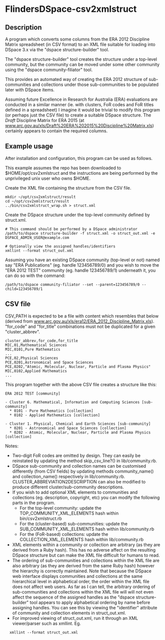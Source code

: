 FlindersDSpace-csv2xmlstruct
============================

Description
-----------

A program which converts some columns from the ERA 2012 Discipline Matrix
spreadsheet (in CSV format) to an XML file suitable for loading into
DSpace 3.x via the "dspace structure-builder" tool.

The "dspace structure-builder" tool creates the structure under a top-level
community, but the community can be moved under some other community using
the "dspace community-filiator" tool.

This provides an automated way of creating the ERA 2012 structure of
sub-communities and collections under those sub-communities to be
populated later with DSpace items.

Assuming future Excellence in Research for Australia (ERA) evaluations
are conducted in a similar manner (ie. with clusters, FoR codes and
FoR titles defined in a spreadsheet) I imagine it would be trivial
to modify this program (or perhaps just the CSV file) to create a
suitable DSpace structure. The *Draft* Discipline Matrix for ERA 2015
(at www.arc.gov.au/xls/Draft%20ERA%202015%20Discipline%20Matrix.xls)
certainly appears to contain the required columns.


Example usage
-------------

After installation and configuration, this program can be used as follows.

This example assumes the repo has been downloaded to $HOME/opt/csv2xmlstruct
and the instructions are being performed by the unprivileged unix user who
owns $HOME.

Create the XML file containing the structure from the CSV file.
```
mkdir ~/opt/csv2xmlstruct/result
cd ~/opt/csv2xmlstruct/result
../bin/csv2xmlstruct_wrap.sh > struct.xml
```

Create the DSpace structure under the top-level community
defined by struct.xml.
```
# This command should be performed by a DSpace administrator
/path/to/dspace structure-builder -f struct.xml -o struct_out.xml -e DSPACE_ADMIN_USER@example.com

# Optionally view the assigned handles/identifiers
xmllint --format struct_out.xml
```

Assuming you have an existing DSpace community (top-level or not)
named say "ERA Publications" (eg. handle 123456789/0) and you wish to
move the "ERA 2012 TEST" community (eg. handle 123456789/1)
underneath it, you can do so with the command:
```
/path/to/dspace community-filiator --set --parent=123456789/0 --child=123456789/1
```

CSV file
--------

CSV_PATH is expected to be a file with content which resembles that below
(derived from www.arc.gov.au/xls/era12/ERA_2012_Discipline_Matrix.xls).
"for_code" and "for_title" combinations must not be duplicated for a
given "cluster_abbrev".

```
cluster_abbrev,for_code,for_title
MIC,01,Mathematical Sciences
MIC,0101,Pure Mathematics
...
PCE,02,Physical Sciences
PCE,0201,Astronomical and Space Sciences
PCE,0202,"Atomic, Molecular, Nuclear, Particle and Plasma Physics"
MIC,0102,Applied Mathematics
...
```

This program together with the above CSV file creates a structure like this:
```
ERA 2012 TEST [community]

- Cluster 6. Mathematical, Information and Computing Sciences [sub-community]
  * 0101 - Pure Mathematics [collection]
  * 0102 - Applied Mathematics [collection]

- Cluster 1. Physical, Chemical and Earth Sciences [sub-community]
  * 0201 - Astronomical and Space Sciences [collection]
  * 0202 - Atomic, Molecular, Nuclear, Particle and Plasma Physics [collection]
```

Notes:
- Two-digit FoR codes are omitted by design. They can easily be
  reinstated by updating the method skip_csv_line?() in
  lib/community.rb.
- DSpace sub-community and collection names can be customised
  differently (from CSV fields) by updating methods
  community_name() and collection_name() respectively in
  lib/community.rb. CLUSTER_ABBREVIATION2DESCRIPTION can also
  be modified to produce different cluster/sub-community
  descriptions.
- If you wish to add optional XML elements to communities and
  collections (eg. description, copyright, etc) you can modify
  the following parts in the program.
  * For the top-level community: update the
    TOP_COMMUNITY_XML_ELEMENTS hash within bin/csv2xmlstruct.rb
  * For the (cluster-based) sub-communities: update the
    SUB_COMMUNITY_XML_ELEMENTS hash within lib/community.rb
  * For the (FoR-based) collections: update the
    COLLECTION_XML_ELEMENTS hash within lib/community.rb
- XML elements within a community or collection are arbitrary (as
  they are derived from a Ruby hash). This has no adverse affect
  on the resulting DSpace structure but can make the XML file
  difficult for humans to read.
- The ordering of sub-communities and collections within the XML
  file are also arbitrary (as they are derived from the same Ruby
  hash) however the hierarchy is correctly maintained. Note that
  because the DSpace web interface displays communities and
  collections at the same hierarchical level in alphabetical
  order, the order within the XML file does not affect web users.
  As far as I can tell, the arbitrary ordering of sub-communities
  and collections within the XML file will will not even affect
  the sequence of the assigned handles as the
  "dspace structure-builder" tool appears to apply alphabetical
  ordering by name before assigning handles. You can see this
  by viewing the "identifier" attribute of community and
  collection elements in struct_out.xml.
- For improved viewing of struct_out.xml, run it through an XML
  viewer/parser such as xmllint. Eg.
```
  xmllint --format struct_out.xml
```

